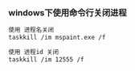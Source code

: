 ### windows下使用命令行关闭进程

```bash
使用 进程名关闭
taskkill /im mspaint.exe /f

使用 进程id 关闭
taskkill /im 12555 /f
```

